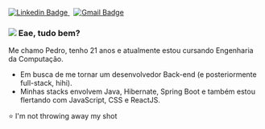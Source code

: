 [![Linkedin Badge](https://img.shields.io/badge/-Pedro%20Pereira-9370DB?style=flat-square&logo=Linkedin&logoColor=white&link=https://www.linkedin.com/in/pedro-rafael-nihwl/)
](https://www.linkedin.com/in/pedro-rafael-nihwl/) &nbsp;
[![Gmail Badge](https://img.shields.io/badge/-pedro.ra.nihwl@gmail.com-9370DB?style=flat-square&logo=Gmail&logoColor=white&link=mailto:pedro.ra.nihwl@gmail.com)
](mailto:pedro.ra.nihwl@gmail.com)

### <img src="https://img.icons8.com/emoji/48/000000/rainbow-flag.png"/> Eae, tudo bem?
Me chamo Pedro, tenho 21 anos e atualmente estou cursando Engenharia da Computação.

* Em busca de me tornar um desenvolvedor Back-end (e posteriormente full-stack, hihi).
* Minhas stacks envolvem Java, Hibernate, Spring Boot e também estou flertando com JavaScript, CSS e ReactJS.

⭐ l'm not throwing away my shot


